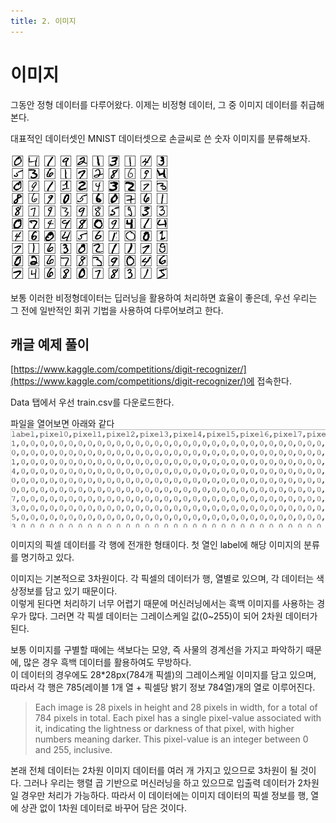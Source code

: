 ```yaml
---
title: 2. 이미지
---
```


# 이미지

그동안 정형 데이터를 다루어왔다. 이제는 비정형 데이터, 그 중 이미지 데이터를 취급해본다.

대표적인 데이터셋인 MNIST 데이터셋으로 손글씨로 쓴 숫자 이미지를 분류해보자.

![9c433cf9e3409801e0e5ac7abaff6854.png](Assets/9c433cf9e3409801e0e5ac7abaff6854.png)

보통 이러한 비정형데이터는 딥러닝을 활용하여 처리하면 효율이 좋은데, 우선 우리는 그 전에 일반적인 회귀 기법을 사용하여 다루어보려고 한다.

## 캐글 예제 풀이

[https://www.kaggle.com/competitions/digit-recognizer/](https://www.kaggle.com/competitions/digit-recognizer/)에 접속한다.

Data 탭에서 우선 train.csv를 다운로드한다.

파일을 열어보면 아래와 같다  
![b9f6789ecc82ab1043503815f84c9b57.png](Assets/b9f6789ecc82ab1043503815f84c9b57.png)

이미지의 픽셀 데이터를 각 행에 전개한 형태이다. 첫 열인 label에 해당 이미지의 분류를 명기하고 있다.

이미지는 기본적으로 3차원이다. 각 픽셀의 데이터가 행, 열별로 있으며, 각 데이터는 색상정보를 담고 있기 때문이다.  
이렇게 된다면 처리하기 너무 어렵기 때문에 머신러닝에서는 흑백 이미지를 사용하는 경우가 많다. 그러면 각 픽셀 데이터는 그레이스케일 값(0~255)이 되어 2차원 데이터가 된다.

보통 이미지를 구별할 때에는 색보다는 모양, 즉 사물의 경계선을 가지고 파악하기 때문에, 많은 경우 흑백 데이터를 활용하여도 무방하다.  
이 데이터의 경우에도 28\*28px(784개 픽셀)의 그레이스케일 이미지를 담고 있으며, 따라서 각 행은 785(레이블 1개 열 + 픽셀당 밝기 정보 784열)개의 열로 이루어진다.

> Each image is 28 pixels in height and 28 pixels in width, for a total of 784 pixels in total. Each pixel has a single pixel-value associated with it, indicating the lightness or darkness of that pixel, with higher numbers meaning darker. This pixel-value is an integer between 0 and 255, inclusive.

본래 전체 데이터는 2차원 이미지 데이터를 여러 개 가지고 있으므로 3차원이 될 것이다. 그러나 우리는 행렬 곱 기반으로 머신러닝을 하고 있으므로 입출력 데이터가 2차원일 경우만 처리가 가능하다. 따라서 이 데이터에는 이미지 데이터의 픽셀 정보를 행, 열에 상관 없이 1차원 데이터로 바꾸어 담은 것이다.


